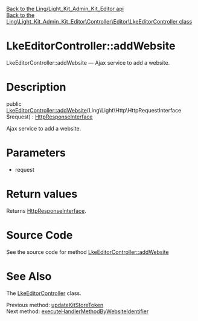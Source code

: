 [Back to the Ling/Light_Kit_Admin_Kit_Editor api](https://github.com/lingtalfi/Light_Kit_Admin_Kit_Editor/blob/master/doc/api/Ling/Light_Kit_Admin_Kit_Editor.md)<br>
[Back to the Ling\Light_Kit_Admin_Kit_Editor\Controller\Editor\LkeEditorController class](https://github.com/lingtalfi/Light_Kit_Admin_Kit_Editor/blob/master/doc/api/Ling/Light_Kit_Admin_Kit_Editor/Controller/Editor/LkeEditorController.md)


LkeEditorController::addWebsite
================



LkeEditorController::addWebsite — Ajax service to add a website.




Description
================


public [LkeEditorController::addWebsite](https://github.com/lingtalfi/Light_Kit_Admin_Kit_Editor/blob/master/doc/api/Ling/Light_Kit_Admin_Kit_Editor/Controller/Editor/LkeEditorController/addWebsite.md)(Ling\Light\Http\HttpRequestInterface $request) : [HttpResponseInterface](https://github.com/lingtalfi/Light/blob/master/doc/api/Ling/Light/Http/HttpResponseInterface.md)




Ajax service to add a website.




Parameters
================


- request

    


Return values
================

Returns [HttpResponseInterface](https://github.com/lingtalfi/Light/blob/master/doc/api/Ling/Light/Http/HttpResponseInterface.md).








Source Code
===========
See the source code for method [LkeEditorController::addWebsite](https://github.com/lingtalfi/Light_Kit_Admin_Kit_Editor/blob/master/Controller/Editor/LkeEditorController.php#L145-L256)


See Also
================

The [LkeEditorController](https://github.com/lingtalfi/Light_Kit_Admin_Kit_Editor/blob/master/doc/api/Ling/Light_Kit_Admin_Kit_Editor/Controller/Editor/LkeEditorController.md) class.

Previous method: [updateKitStoreToken](https://github.com/lingtalfi/Light_Kit_Admin_Kit_Editor/blob/master/doc/api/Ling/Light_Kit_Admin_Kit_Editor/Controller/Editor/LkeEditorController/updateKitStoreToken.md)<br>Next method: [executeHandlerMethodByWebsiteIdentifier](https://github.com/lingtalfi/Light_Kit_Admin_Kit_Editor/blob/master/doc/api/Ling/Light_Kit_Admin_Kit_Editor/Controller/Editor/LkeEditorController/executeHandlerMethodByWebsiteIdentifier.md)<br>

